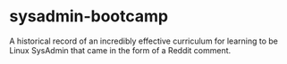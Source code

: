 # sysadmin-bootcamp
A historical record of an incredibly effective curriculum for learning to be Linux SysAdmin that came in the form of a Reddit comment.
